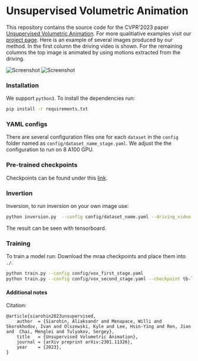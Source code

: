 # Unsupervised Volumetric Animation

This repository contains the source code for the CVPR'2023 paper [Unsupervised Volumetric Animation](https://arxiv.org/abs/2301.11326).
For more qualitiative examples visit our [project page](https://snap-research.github.io/unsupervised-volumetric-animation/).
Here is an example of several images produced by our method. In the first column the driving video is shown. For the remaining columns the top image is animated by using motions extracted from the driving.

![Screenshot](assets/sample.gif)
![Screenshot](assets/rotation.gif)

### Installation

We support ```python3```. To install the dependencies run:
```bash
pip install -r requirements.txt
```

### YAML configs

There are several configuration files one for each `dataset` in the `config` folder named as ```config/dataset_name_stage.yaml```. We adjust the the configuration to run on 8 A100 GPU.

### Pre-trained checkpoints
Checkpoints can be found under this [link]().

### Invertion
Inversion, to run inversion on your own image use:
```bash
python inversion.py  --config config/dataset_name.yaml --driving_video path/to/driving --source_image path/to/source --checkpoint tb-logs/vox_second_stage/{time}/checkpoints/last.cpkt
```
The result can be seen with tensorboard.


### Training

To train a model run:
Download the mraa checkpoints and place them into ```./```.

```bash
python train.py --config config/vox_first_stage.yaml
python train.py --config config/vox_second_stage.yaml --checkpoint tb-logs/vox_first_stage/{time}/checkpoints/last.cpkt
```

#### Additional notes

Citation:
```
@article{siarohin2023unsupervised,
    author  = {Siarohin, Aliaksandr and Menapace, Willi and Skorokhodov, Ivan and Olszewski, Kyle and Lee, Hsin-Ying and Ren, Jian and  Chai, Menglei and Tulyakov, Sergey},
    title   = {Unsupervised Volumetric Animation},
    journal = {arXiv preprint arXiv:2301.11326},
    year    = {2023},
}
```
